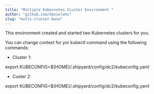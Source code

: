 ```yaml
---
title: "Multiple Kubernetes CLuster Environment "
author: "github.com/danielehc"
slug: "multi-cluster-base"
---
```


This environment created and started two Kubernetes clusters for you.

You can change context for yor kubectl command using the following commands:

* Cluster 1:

export KUBECONFIG=${HOME}/.shipyard/config/dc2/kubeconfig.yaml

* Custer 2:

export KUBECONFIG=${HOME}/.shipyard/config/dc2/kubeconfig.yaml